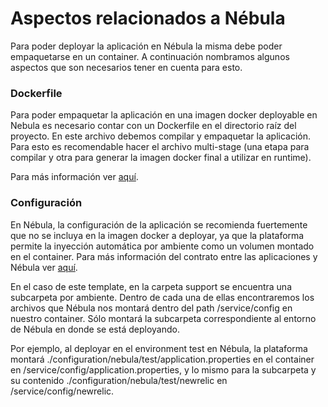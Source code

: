 # Aspectos relacionados a Nébula

Para poder deployar la aplicación en Nébula la misma debe poder empaquetarse en un container. A continuación nombramos algunos aspectos que son necesarios tener en cuenta para esto.

### Dockerfile

Para poder empaquetar la aplicación en una imagen docker deployable en Nebula es necesario contar con un Dockerfile en el directorio raíz del proyecto. En este archivo debemos compilar y empaquetar la aplicación. 
Para esto es recomendable hacer el archivo multi-stage (una etapa para compilar y otra para generar la imagen docker final a utilizar en runtime).

Para más información ver [aquí](https://github.com/despegar/nebula-onboarding/wiki/Consejos-para-dockerizar-aplicaci%C3%B3n-para-N%C3%A9bula).

### Configuración

En Nébula, la configuración de la aplicación se recomienda fuertemente que no se incluya en la imagen docker a deployar, ya que la plataforma permite la inyección automática por ambiente como un volumen montado en el container. Para más información del contrato entre las aplicaciones y Nébula ver [aquí](https://github.com/despegar/nebula-onboarding/wiki/Contrato-entre-N%C3%A9bula-y-las-aplicaciones).

En el caso de este template, en la carpeta support se encuentra una subcarpeta por ambiente. Dentro de cada una de ellas encontraremos los archivos que Nébula nos montará dentro del path /service/config en nuestro container. Sólo montará la subcarpeta correspondiente al entorno de Nébula en donde se está deployando.

Por ejemplo, al deployar en el environment test en Nébula, la plataforma montará ./configuration/nebula/test/application.properties en el container en /service/config/application.properties, y lo mismo para la subcarpeta y su contenido ./configuration/nebula/test/newrelic en /service/config/newrelic.

